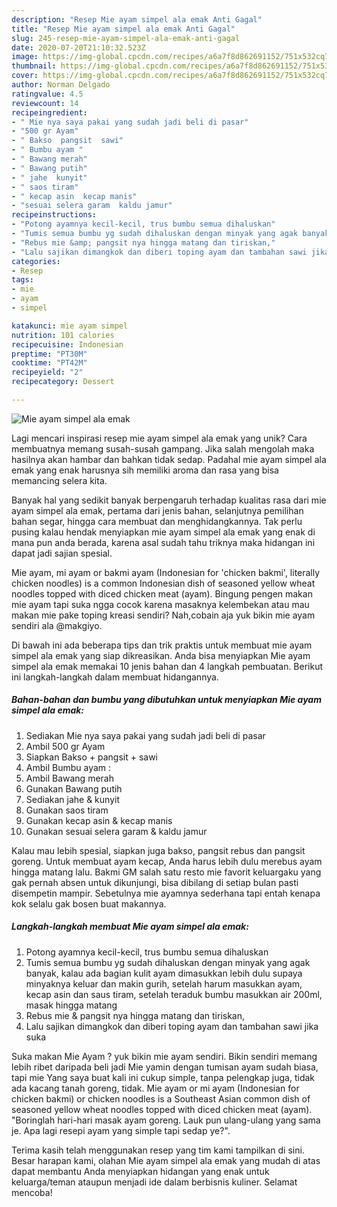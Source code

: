 ```yaml
---
description: "Resep Mie ayam simpel ala emak Anti Gagal"
title: "Resep Mie ayam simpel ala emak Anti Gagal"
slug: 245-resep-mie-ayam-simpel-ala-emak-anti-gagal
date: 2020-07-20T21:10:32.523Z
image: https://img-global.cpcdn.com/recipes/a6a7f8d862691152/751x532cq70/mie-ayam-simpel-ala-emak-foto-resep-utama.jpg
thumbnail: https://img-global.cpcdn.com/recipes/a6a7f8d862691152/751x532cq70/mie-ayam-simpel-ala-emak-foto-resep-utama.jpg
cover: https://img-global.cpcdn.com/recipes/a6a7f8d862691152/751x532cq70/mie-ayam-simpel-ala-emak-foto-resep-utama.jpg
author: Norman Delgado
ratingvalue: 4.5
reviewcount: 14
recipeingredient:
- " Mie nya saya pakai yang sudah jadi beli di pasar"
- "500 gr Ayam"
- " Bakso  pangsit  sawi"
- " Bumbu ayam "
- " Bawang merah"
- " Bawang putih"
- " jahe  kunyit"
- " saos tiram"
- " kecap asin  kecap manis"
- "sesuai selera garam  kaldu jamur"
recipeinstructions:
- "Potong ayamnya kecil-kecil, trus bumbu semua dihaluskan"
- "Tumis semua bumbu yg sudah dihaluskan dengan minyak yang agak banyak, kalau ada bagian kulit ayam dimasukkan lebih dulu supaya minyaknya keluar dan makin gurih, setelah harum masukkan ayam, kecap asin dan saus tiram, setelah teraduk bumbu masukkan air 200ml, masak hingga matang"
- "Rebus mie &amp; pangsit nya hingga matang dan tiriskan,"
- "Lalu sajikan dimangkok dan diberi toping ayam dan tambahan sawi jika suka"
categories:
- Resep
tags:
- mie
- ayam
- simpel

katakunci: mie ayam simpel 
nutrition: 101 calories
recipecuisine: Indonesian
preptime: "PT30M"
cooktime: "PT42M"
recipeyield: "2"
recipecategory: Dessert

---
```



![Mie ayam simpel ala emak](https://img-global.cpcdn.com/recipes/a6a7f8d862691152/751x532cq70/mie-ayam-simpel-ala-emak-foto-resep-utama.jpg)

Lagi mencari inspirasi resep mie ayam simpel ala emak yang unik? Cara membuatnya memang susah-susah gampang. Jika salah mengolah maka hasilnya akan hambar dan bahkan tidak sedap. Padahal mie ayam simpel ala emak yang enak harusnya sih memiliki aroma dan rasa yang bisa memancing selera kita.

Banyak hal yang sedikit banyak berpengaruh terhadap kualitas rasa dari mie ayam simpel ala emak, pertama dari jenis bahan, selanjutnya pemilihan bahan segar, hingga cara membuat dan menghidangkannya. Tak perlu pusing kalau hendak menyiapkan mie ayam simpel ala emak yang enak di mana pun anda berada, karena asal sudah tahu triknya maka hidangan ini dapat jadi sajian spesial.

Mie ayam, mi ayam or bakmi ayam (Indonesian for &#39;chicken bakmi&#39;, literally chicken noodles) is a common Indonesian dish of seasoned yellow wheat noodles topped with diced chicken meat (ayam). Bingung pengen makan mie ayam tapi suka ngga cocok karena masaknya kelembekan atau mau makan mie pake toping kreasi sendiri? Nah,cobain aja yuk bikin mie ayam sendiri ala @makgiyo.


Di bawah ini ada beberapa tips dan trik praktis untuk membuat mie ayam simpel ala emak yang siap dikreasikan. Anda bisa menyiapkan Mie ayam simpel ala emak memakai 10 jenis bahan dan 4 langkah pembuatan. Berikut ini langkah-langkah dalam membuat hidangannya.

<!--inarticleads1-->

##### Bahan-bahan dan bumbu yang dibutuhkan untuk menyiapkan Mie ayam simpel ala emak:

1. Sediakan  Mie nya saya pakai yang sudah jadi beli di pasar
1. Ambil 500 gr Ayam
1. Siapkan  Bakso + pangsit + sawi
1. Ambil  Bumbu ayam :
1. Ambil  Bawang merah
1. Gunakan  Bawang putih
1. Sediakan  jahe &amp; kunyit
1. Gunakan  saos tiram
1. Gunakan  kecap asin &amp; kecap manis
1. Gunakan sesuai selera garam &amp; kaldu jamur


Kalau mau lebih spesial, siapkan juga bakso, pangsit rebus dan pangsit goreng. Untuk membuat ayam kecap, Anda harus lebih dulu merebus ayam hingga matang lalu. Bakmi GM salah satu resto mie favorit keluargaku yang gak pernah absen untuk dikunjungi, bisa dibilang di setiap bulan pasti disempetin mampir. Sebetulnya mie ayamnya sederhana tapi entah kenapa kok selalu gak bosen buat makannya. 

<!--inarticleads2-->

##### Langkah-langkah membuat Mie ayam simpel ala emak:

1. Potong ayamnya kecil-kecil, trus bumbu semua dihaluskan
1. Tumis semua bumbu yg sudah dihaluskan dengan minyak yang agak banyak, kalau ada bagian kulit ayam dimasukkan lebih dulu supaya minyaknya keluar dan makin gurih, setelah harum masukkan ayam, kecap asin dan saus tiram, setelah teraduk bumbu masukkan air 200ml, masak hingga matang
1. Rebus mie &amp; pangsit nya hingga matang dan tiriskan,
1. Lalu sajikan dimangkok dan diberi toping ayam dan tambahan sawi jika suka


Suka makan Mie Ayam ? yuk bikin mie ayam sendiri. Bikin sendiri memang lebih ribet daripada beli jadi Mie yamin dengan tumisan ayam sudah biasa, tapi mie Yang saya buat kali ini cukup simple, tanpa pelengkap juga, tidak ada kacang tanah goreng, tidak. Mie ayam or mi ayam (Indonesian for chicken bakmi) or chicken noodles is a Southeast Asian common dish of seasoned yellow wheat noodles topped with diced chicken meat (ayam). &#34;Boringlah hari-hari masak ayam goreng. Lauk pun ulang-ulang yang sama je. Apa lagi resepi ayam yang simple tapi sedap ye?&#34;. 

Terima kasih telah menggunakan resep yang tim kami tampilkan di sini. Besar harapan kami, olahan Mie ayam simpel ala emak yang mudah di atas dapat membantu Anda menyiapkan hidangan yang enak untuk keluarga/teman ataupun menjadi ide dalam berbisnis kuliner. Selamat mencoba!
